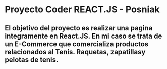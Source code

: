 # Proyecto Coder REACT.JS - Posniak
## El objetivo del proyecto es realizar una pagina integramente en React.JS. En mi caso se trata de un E-Commerce que comercializa productos relacionados al Tenis. Raquetas, zapatillasy pelotas de tenis.
